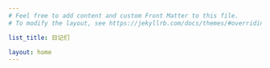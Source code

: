 ```yaml
---
# Feel free to add content and custom Front Matter to this file.
# To modify the layout, see https://jekyllrb.com/docs/themes/#overriding-theme-defaults

list_title: 日记们

layout: home
---
```

